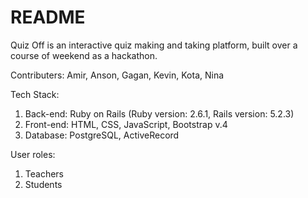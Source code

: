 # README

Quiz Off is an interactive quiz making and taking platform, built over a course of weekend as a hackathon.

Contributers:
Amir, Anson, Gagan, Kevin, Kota, Nina

Tech Stack:
1. Back-end: Ruby on Rails (Ruby version: 2.6.1, Rails version: 5.2.3)
2. Front-end: HTML, CSS, JavaScript, Bootstrap v.4
3. Database: PostgreSQL, ActiveRecord

User roles: 
1. Teachers
2. Students
